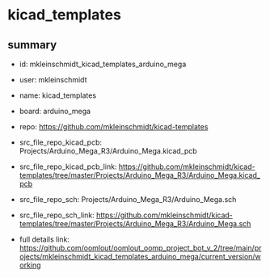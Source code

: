 # kicad_templates
 
## summary 
* id: mkleinschmidt_kicad_templates_arduino_mega
* user: mkleinschmidt
* name: kicad_templates
* board: arduino_mega
* repo: https://github.com/mkleinschmidt/kicad-templates
* src_file_repo_kicad_pcb: Projects/Arduino_Mega_R3/Arduino_Mega.kicad_pcb
* src_file_repo_kicad_pcb_link: https://github.com/mkleinschmidt/kicad-templates/tree/master/Projects/Arduino_Mega_R3/Arduino_Mega.kicad_pcb


* src_file_repo_sch: Projects/Arduino_Mega_R3/Arduino_Mega.sch
* src_file_repo_sch_link: https://github.com/mkleinschmidt/kicad-templates/tree/master/Projects/Arduino_Mega_R3/Arduino_Mega.sch
* full details link: https://github.com/oomlout/oomlout_oomp_project_bot_v_2/tree/main/projects/mkleinschmidt_kicad_templates_arduino_mega/current_version/working  







